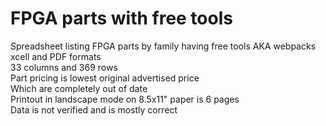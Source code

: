 # FPGA parts with free tools
Spreadsheet listing FPGA parts by family having free tools AKA webpacks  
xcell and PDF formats  
33 columns and 369 rows  
Part pricing is lowest original advertised price  
Which are completely out of date  
Printout in landscape mode on 8.5x11" paper is 6 pages  
Data is not verified and is mostly correct  
